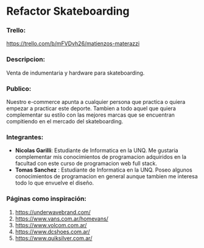 # Refactor Skateboarding

### Trello:
https://trello.com/b/mFVDvh26/matienzos-materazzi

### Descripcion:
Venta de indumentaria y hardware para skateboarding.

### Publico:
Nuestro e-commerce apunta a cualquier persona que practica o quiera empezar a practicar este deporte. Tambien
a todo aquel que quiera complementar su estilo con las mejores marcas que se encuentran compitiendo en el
mercado del skateboarding.

### Integrantes: 
- **Nicolas Garilli**: Estudiante de Informatica en la UNQ. Me gustaria complementar mis conocimientos de programacion adquiridos en la facultad con este curso de programacion web full stack.
- **Tomas Sanchez** : Estudiante de Informatica en la UNQ. Poseo algunos conocimientos de programacion en general aunque tambien me interesa todo lo que envuelve el diseño.

### Páginas como inspiración: 
1. https://underwavebrand.com/
2. https://www.vans.com.ar/homevans/
3. https://www.volcom.com.ar/
4. https://www.dcshoes.com.ar/
5. https://www.quiksilver.com.ar/
